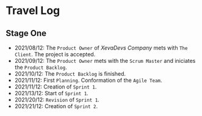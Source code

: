 # Travel Log

## Stage One
- 2021/08/12: The `Product Owner` of *XevaDevs Company* mets with `The Client`. The project is accepted.
- 2021/09/12: The `Product Owner` mets with the `Scrum Master` and iniciates the `Product Backlog`.
- 2021/10/12: The `Product Backlog` is finished.
- 2021/11/12: First `Planning`. Conformation of the `Agile Team`.
- 2021/11/12: Creation of `Sprint 1`.
- 2021/13/12: Start of `Sprint 1`.
- 2021/20/12: `Revision` of `Sprint 1`.
- 2021/21/12: Creation of `Sprint 2`.